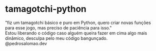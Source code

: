# tamagotchi-python
"fiz um tamagotchi básico e puro em Python, quero criar novas funções para esse jogo, mas preciso de paciência  para isso."
<br>
Estou liberando o código caso alguém queira fazer em cima algo mais dinâmico, desculpa pelo meu código bangunçado. 
<br>
@pedrosalomao.dev

